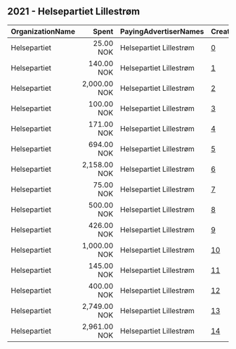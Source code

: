 ## 2021 - Helsepartiet Lillestrøm 
|OrganizationName|Spent|PayingAdvertiserNames|CreativeUrls|Impressions|Genders|AgeBrackets|CountryCodes|BillingAddresses|CandidateBallotInformation|
|:---|---:|:---|:---|---:|:---|:---|:---|:---|:---|
|Helsepartiet|25.00 NOK|Helsepartiet Lillestrøm|[0](https://www.snap.com/political-ads/asset/f3c22066d4514a32c2fc195e5715b4f252b61cd9bf1624fcb0c2dcd82e769e5b?mediaType=jpeg)|449||20+|norway|NO||
|Helsepartiet|140.00 NOK|Helsepartiet Lillestrøm|[1](https://www.snap.com/political-ads/asset/86864f6ae539ffde8b472e725d552bfd4658e5e219254369cc581f534d5cc9cb?mediaType=mp4)|2,458||20+|norway|NO||
|Helsepartiet|2,000.00 NOK|Helsepartiet Lillestrøm|[2](https://www.snap.com/political-ads/asset/00c089ca9950fa083fb5a2a8bacc5948cd6c01d372a6a7c1b3c332af84e07b21?mediaType=mp4)|122,576||18+|norway|NO||
|Helsepartiet|100.00 NOK|Helsepartiet Lillestrøm|[3](https://www.snap.com/political-ads/asset/a6db2e86d72d2584447f1273f90eeaf1282d0951e7fb13e332fc86069c01a6fc?mediaType=jpeg)|1,885||18+|norway|NO||
|Helsepartiet|171.00 NOK|Helsepartiet Lillestrøm|[4](https://www.snap.com/political-ads/asset/e27478a11bb274b110921f0a5fce2ab0df5af8ffa3558670db531e93cbc14ff5?mediaType=mp4)|3,906||18+|norway|NO||
|Helsepartiet|694.00 NOK|Helsepartiet Lillestrøm|[5](https://www.snap.com/political-ads/asset/ef323b1470b348a1c7ad5a926e6be290e66aa0dd2b226c686e25725facef6b32?mediaType=mp4)|41,368||18+|norway|NO||
|Helsepartiet|2,158.00 NOK|Helsepartiet Lillestrøm|[6](https://www.snap.com/political-ads/asset/cc33edb540e4a5002dad93b5ab0f2bce40382367c7167a415b9677958e68dbbe?mediaType=mp4)|52,040||18+|norway|NO||
|Helsepartiet|75.00 NOK|Helsepartiet Lillestrøm|[7](https://www.snap.com/political-ads/asset/c8a654a4f7e011d36b7633e06a93950e4c752355ad768b202d899aa4572f5a84?mediaType=jpeg)|1,436||18+|norway|NO||
|Helsepartiet|500.00 NOK|Helsepartiet Lillestrøm|[8](https://www.snap.com/political-ads/asset/b40545396231ef89ea200fbe5384c893205ddda9dfc3d5ab7999467eb8cce0ad?mediaType=mp4)|10,470||18+|norway|NO||
|Helsepartiet|426.00 NOK|Helsepartiet Lillestrøm|[9](https://www.snap.com/political-ads/asset/38254fbb4fa22fdfa846a0ba39a6db7f3f6998d93397a12320ccb6396e326d17?mediaType=jpeg)|9,305||18+|norway|NO||
|Helsepartiet|1,000.00 NOK|Helsepartiet Lillestrøm|[10](https://www.snap.com/political-ads/asset/9d241941f92862f50171693e58f5dd610a35868c0cd400b22b0a8f6ad5405d3d?mediaType=jpeg)|19,074||18+|norway|NO||
|Helsepartiet|145.00 NOK|Helsepartiet Lillestrøm|[11](https://www.snap.com/political-ads/asset/5f9047bed02a22b8fbcab8b63d83b4cff51f76a6671c12ccaba63522d9e80919?mediaType=mp4)|13,296|||norway|NO||
|Helsepartiet|400.00 NOK|Helsepartiet Lillestrøm|[12](https://www.snap.com/political-ads/asset/da2e605a2b63a33e80566ca0fc438d11e6c18c20104c9df669e4fceebf46d321?mediaType=jpeg)|10,353|FEMALE|18+|norway|NO||
|Helsepartiet|2,749.00 NOK|Helsepartiet Lillestrøm|[13](https://www.snap.com/political-ads/asset/a57395031d4c4ebbaf0fe56f6aba460bf5b665fbe6543c352754f5cffda45e65?mediaType=jpeg)|44,217||18+|norway|NO||
|Helsepartiet|2,961.00 NOK|Helsepartiet Lillestrøm|[14](https://www.snap.com/political-ads/asset/b6a5c7f1c078d3d4b8def41860274e839f79538ce1eb58b0884b8a1a4a55187c?mediaType=jpeg)|46,942||18+|norway|NO||

